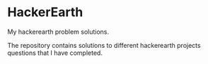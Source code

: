 # HackerEarth
My hackerearth problem solutions.

The repository contains solutions to different hackerearth projects questions that I have completed.
